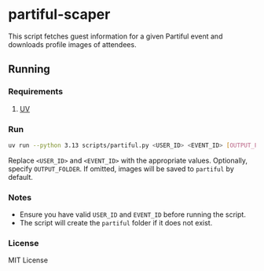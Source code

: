 # partiful-scaper

This script fetches guest information for a given Partiful event and downloads profile images of attendees.

## Running

### Requirements

1. [UV](https://docs.astral.sh/uv/getting-started/installation/)

### Run

```bash
uv run --python 3.13 scripts/partiful.py <USER_ID> <EVENT_ID> [OUTPUT_FOLDER]
```

Replace `<USER_ID>` and `<EVENT_ID>` with the appropriate values. Optionally, specify `OUTPUT_FOLDER`. If omitted, images will be saved to `partiful` by default.


### Notes

- Ensure you have valid `USER_ID` and `EVENT_ID` before running the script.
- The script will create the `partiful` folder if it does not exist.

### License

MIT License